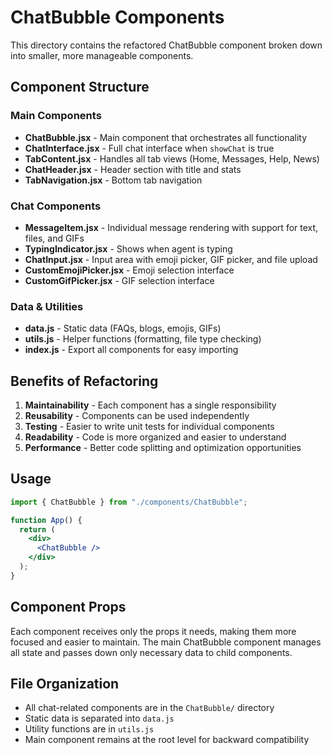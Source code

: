 # ChatBubble Components

This directory contains the refactored ChatBubble component broken down into smaller, more manageable components.

## Component Structure

### Main Components

- **ChatBubble.jsx** - Main component that orchestrates all functionality
- **ChatInterface.jsx** - Full chat interface when `showChat` is true
- **TabContent.jsx** - Handles all tab views (Home, Messages, Help, News)
- **ChatHeader.jsx** - Header section with title and stats
- **TabNavigation.jsx** - Bottom tab navigation

### Chat Components

- **MessageItem.jsx** - Individual message rendering with support for text, files, and GIFs
- **TypingIndicator.jsx** - Shows when agent is typing
- **ChatInput.jsx** - Input area with emoji picker, GIF picker, and file upload
- **CustomEmojiPicker.jsx** - Emoji selection interface
- **CustomGifPicker.jsx** - GIF selection interface

### Data & Utilities

- **data.js** - Static data (FAQs, blogs, emojis, GIFs)
- **utils.js** - Helper functions (formatting, file type checking)
- **index.js** - Export all components for easy importing

## Benefits of Refactoring

1. **Maintainability** - Each component has a single responsibility
2. **Reusability** - Components can be used independently
3. **Testing** - Easier to write unit tests for individual components
4. **Readability** - Code is more organized and easier to understand
5. **Performance** - Better code splitting and optimization opportunities

## Usage

```jsx
import { ChatBubble } from "./components/ChatBubble";

function App() {
  return (
    <div>
      <ChatBubble />
    </div>
  );
}
```

## Component Props

Each component receives only the props it needs, making them more focused and easier to maintain. The main ChatBubble component manages all state and passes down only necessary data to child components.

## File Organization

- All chat-related components are in the `ChatBubble/` directory
- Static data is separated into `data.js`
- Utility functions are in `utils.js`
- Main component remains at the root level for backward compatibility
